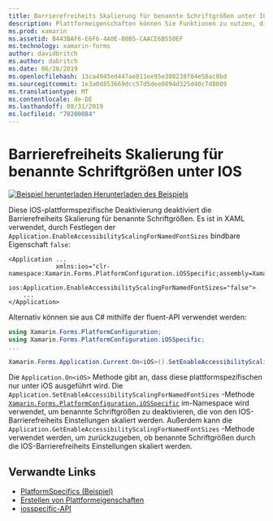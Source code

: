 ```yaml
---
title: Barrierefreiheits Skalierung für benannte Schriftgrößen unter IOS
description: Plattformeigenschaften können Sie Funktionen zu nutzen, die nur auf einer bestimmten Plattform verfügbar ist ohne die Implementierung der benutzerdefinierten Renderern und Effekte. In diesem Artikel wird erläutert, wie Sie die plattformspezifische IOS-Anwendung nutzen, die die Barrierefreiheits Skalierung für benannte Schriftgrößen deaktiviert.
ms.prod: xamarin
ms.assetid: B443BAF6-E6F6-4A0E-80B5-CAACE6B550EF
ms.technology: xamarin-forms
author: davidbritch
ms.author: dabritch
ms.date: 06/28/2019
ms.openlocfilehash: 13ca4945ed447ae811ee95e308238f04e58ac0bd
ms.sourcegitcommit: 1e3a0d853669dcc57d5dee0894d325d40c7d8009
ms.translationtype: MT
ms.contentlocale: de-DE
ms.lasthandoff: 08/31/2019
ms.locfileid: "70200084"
---
```

# <a name="accessibility-scaling-for-named-font-sizes-on-ios"></a>Barrierefreiheits Skalierung für benannte Schriftgrößen unter IOS

[![Beispiel herunterladen](~/media/shared/download.png) Herunterladen des Beispiels](https://docs.microsoft.com/samples/xamarin/xamarin-forms-samples/userinterface-platformspecifics)

Diese IOS-plattformspezifische Deaktivierung deaktiviert die Barrierefreiheits Skalierung für benannte Schriftgrößen. Es ist in XAML verwendet, durch Festlegen der `Application.EnableAccessibilityScalingForNamedFontSizes` bindbare Eigenschaft `false`:

```xaml
<Application ...
             xmlns:ios="clr-namespace:Xamarin.Forms.PlatformConfiguration.iOSSpecific;assembly=Xamarin.Forms.Core"
             ios:Application.EnableAccessibilityScalingForNamedFontSizes="false">
    ...
</Application>
```

Alternativ können sie aus C# mithilfe der fluent-API verwendet werden:

```csharp
using Xamarin.Forms.PlatformConfiguration;
using Xamarin.Forms.PlatformConfiguration.iOSSpecific;
...

Xamarin.Forms.Application.Current.On<iOS>().SetEnableAccessibilityScalingForNamedFontSizes(false);
```

Die `Application.On<iOS>` Methode gibt an, dass diese plattformspezifischen nur unter iOS ausgeführt wird. Die `Application.SetEnableAccessibilityScalingForNamedFontSizes` -Methode [`Xamarin.Forms.PlatformConfiguration.iOSSpecific`](xref:Xamarin.Forms.PlatformConfiguration.iOSSpecific) im-Namespace wird verwendet, um benannte Schriftgrößen zu deaktivieren, die von den IOS-Barrierefreiheits Einstellungen skaliert werden. Außerdem kann die `Application.GetEnableAccessibilityScalingForNamedFontSizes` -Methode verwendet werden, um zurückzugeben, ob benannte Schriftgrößen durch die IOS-Barrierefreiheits Einstellungen skaliert werden.

## <a name="related-links"></a>Verwandte Links

- [PlatformSpecifics (Beispiel)](https://docs.microsoft.com/samples/xamarin/xamarin-forms-samples/userinterface-platformspecifics)
- [Erstellen von Plattformeigenschaften](~/xamarin-forms/platform/platform-specifics/index.md#creating-platform-specifics)
- [iosspecific-API](xref:Xamarin.Forms.PlatformConfiguration.iOSSpecific)
